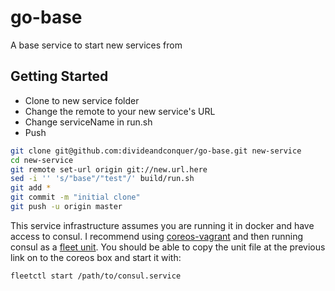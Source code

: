 # go-base
A base service to start new services from

## Getting Started

* Clone to new service folder
* Change the remote to your new service's URL
* Change serviceName in run.sh
* Push

```sh
git clone git@github.com:divideandconquer/go-base.git new-service
cd new-service
git remote set-url origin git://new.url.here
sed -i '' 's/"base"/"test"/' build/run.sh
git add *
git commit -m "initial clone"
git push -u origin master
```

This service infrastructure assumes you are running it in docker and have access to consul.  I recommend
using [coreos-vagrant](https://github.com/coreos/coreos-vagrant) and then running consul as a 
[fleet unit](https://gist.github.com/divideandconquer/08405a4fb597319d3c3e).  You should be able to copy
the unit file at the previous link on to the coreos box and start it with:

```sh
fleetctl start /path/to/consul.service
```
